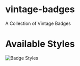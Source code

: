 vintage-badges
==============

A Collection of Vintage Badges

# Available Styles

![Badge Styles](https://raw.github.com/mralexandernickel/vintage-badges/master/preview.jpg)